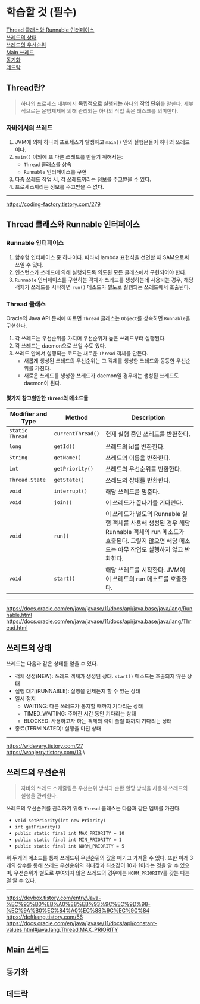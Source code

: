 # 학습할 것 (필수)

[Thread 클래스와 Runnable 인터페이스]() \
[쓰레드의 상태]() \
[쓰레드의 우선순위]() \
[Main 쓰레드]() \
[동기화]() \
[데드락]()

## Thread란?

> 하나의 프로세스 내부에서 **독립적으로 실행되는** 하나의 **작업 단위**를 말한다. 세부적으로는 운영체제에 의해 관리되는 하나의 작업 혹은 태스크를 의미한다.

### 자바에서의 쓰레드

1. JVM에 의해 하나의 프로세스가 발생하고 `main()` 안의 실행문들이 하나의 쓰레드이다.
2. `main()` 이외에 또 다른 쓰레드를 만들기 위해서는:
    - `Thread` 클래스를 상속
    - `Runnable` 인터페이스를 구현
3. 다중 쓰레드 작업 시, 각 쓰레드끼리는 정보를 주고받을 수 있다.
4. 프로세스끼리는 정보를 주고받을 수 없다.

---
https://coding-factory.tistory.com/279

## Thread 클래스와 Runnable 인터페이스

### Runnable 인터페이스

1. 함수형 인터페이스 중 하나이다. 따라서 lambda 표현식을 선언할 때 SAM으로써 쓰일 수 있다.
2. 인스턴스가 쓰레드에 의해 실행되도록 의도된 모든 클래스에서 구현되어야 한다.
3. `Runnable` 인터페이스를 구현하는 객체가 쓰레드를 생성하는데 사용되는 경우, 해당 객체가 쓰레드를 시작하면 `run()` 메소드가 별도로 실행되는 쓰레드에서 호출된다.

### Thread 클래스

Oracle의 Java API 문서에 따르면 `Thread` 클래스는 `Object`를 상속하면 `Runnable`을 구현한다.

1. 각 쓰레드는 우선순위를 가지며 우선순위가 높은 쓰레드부터 실행된다.
2. 각 쓰레드는 daemon으로 쓰일 수도 있다.
3. 쓰레드 안에서 실행되는 코드는 새로운 `Thread` 객체를 만든다.
   - 새롭게 생성된 쓰레드의 우선순위는 그 객체를 생성한 쓰레드와 동등한 우선순위를 가진다.
   - 새로운 쓰레드를 생성한 쓰레드가 daemon일 경우에는 생성된 쓰레드도 daemon이 된다.

#### 몇가지 참고할만한 `Thread`의 메소드들

| Modifier and Type | Method | Description |
|---|---|---|
| `static Thread` | `currentThread()` | 현재 실행 중인 쓰레드를 반환한다. |
| `long` | `getId()` | 쓰레드의 id를 반환한다. |
| `String` | `getName()` | 쓰레드의 이름을 반환한다. |
| `int` | `getPriority()` | 쓰레드의 우선순위를 반환한다. |
| `Thread.State` | `getState()` | 쓰레드의 상태를 반환한다. |
| `void` | `interrupt()` | 해당 쓰레드를 멈춘다. |
| `void` | `join()` | 이 쓰레드가 끝나기를 기다린다. |
| `void` | `run()` | 이 쓰레드가 별도의 Runnable 실행 객체를 사용해 생성된 경우 해당 Runnable 객체의 run 메소드가 호출된다. 그렇지 않으면 해당 메소드는 아무 작업도 실행하지 않고 반환한다. |
| `void` | `start()` | 해당 쓰레드를 시작한다. JVM이 이 쓰레드의 run 메소드를 호출한다. |

---
https://docs.oracle.com/en/java/javase/11/docs/api/java.base/java/lang/Runnable.html \
https://docs.oracle.com/en/java/javase/11/docs/api/java.base/java/lang/Thread.html

## 쓰레드의 상태

쓰레드는 다음과 같은 상태를 얻을 수 있다.

- 객체 생성(NEW): 쓰레드 객체가 생성된 상태. `start()` 메소드는 호출되지 않은 상태
- 실행 대기(RUNNABLE): 실행을 언제든지 할 수 있는 상태
- 일시 정지
  - WAITING: 다른 쓰레드가 통지할 때까지 기다리는 상태
  - TIMED_WAITING: 주어진 시간 동안 기다리는 상태
  - BLOCKED: 사용하고자 하는 객체의 락이 풀릴 떄까지 기다리는 상태
- 종료(TERMINATED): 실행을 마친 상태

---
https://widevery.tistory.com/27 \
https://wonjerry.tistory.com/13 \

## 쓰레드의 우선순위

> 자바의 쓰레드 스케줄링은 우선순위 방식과 순환 할당 방식을 사용해 쓰레드의 실행을 관리한다.

쓰레드의 우선순위를 관리하기 위해 `Thread` 클래스는 다음과 같은 멤버를 가진다.

- `void setPriority(int new Priority)`
- `int getPriority()`
- `public static final int MAX_PRIORITY = 10`
- `public static final int MIN_PRIORITY = 1`
- `public static final int NORM_PRIORITY = 5`

위 두개의 메소드를 통해 쓰레드위 우선순위의 값을 매기고 가져올 수 있다. 또한 아래 3개의 상수를 통해 쓰레드 우선순위의 최대값과 최소값이 10과 1이라는 것을 알 수 있으며, 우선순위가 별도로 부여되지 않은 쓰레드의 경우에는 `NORM_PRIORITY`를 갖는 다는 걸 알 수 있다.

---
https://devbox.tistory.com/entry/Java-%EC%93%B0%EB%A0%88%EB%93%9C%EC%9D%98-%EC%9A%B0%EC%84%A0%EC%88%9C%EC%9C%84 \
https://deftkang.tistory.com/56 \
https://docs.oracle.com/en/java/javase/11/docs/api/constant-values.html#java.lang.Thread.MAX_PRIORITY

## Main 쓰레드

## 동기화

## 데드락
